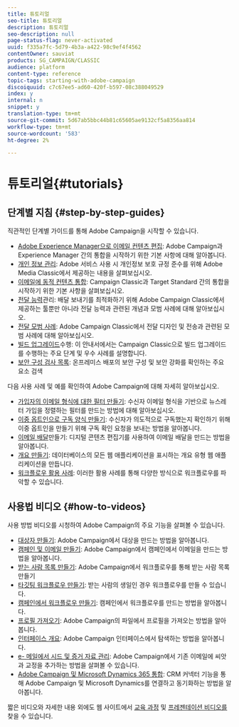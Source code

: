 ```yaml
---
title: 튜토리얼
seo-title: 튜토리얼
description: 튜토리얼
seo-description: null
page-status-flag: never-activated
uuid: f335a7fc-5d79-4b3a-a422-98c9ef4f4562
contentOwner: sauviat
products: SG_CAMPAIGN/CLASSIC
audience: platform
content-type: reference
topic-tags: starting-with-adobe-campaign
discoiquuid: c7c67ee5-ad60-420f-b597-08c388049529
index: y
internal: n
snippet: y
translation-type: tm+mt
source-git-commit: 5d67ab5bbc44b81c65605ae9132cf5a8356aa814
workflow-type: tm+mt
source-wordcount: '583'
ht-degree: 2%

---
```



# 튜토리얼{#tutorials}

## 단계별 지침 {#step-by-step-guides}

직관적인 단계별 가이드를 통해 Adobe Campaign을 시작할 수 있습니다.

* [Adobe Experience Manager으로 이메일 컨텐츠 편집](https://docs.campaign.adobe.com/doc/AC/getting_started/EN/aem.html): Adobe Campaign과 Experience Manager 간의 통합을 시작하기 위한 기본 사항에 대해 알아봅니다.
* [개인 정보 관리](https://helpx.adobe.com/campaign/kb/acc-privacy.html): Adobe 서비스 사용 시 개인정보 보호 규정 준수를 위해 Adobe Media Classic에서 제공하는 내용을 살펴보십시오.
* [이메일에 동적 컨텐츠 통합](https://docs.campaign.adobe.com/doc/AC/getting_started/EN/target.html): Campaign Classic과 Target Standard 간의 통합을 시작하기 위한 기본 사항을 살펴보십시오.
* [전달 능력](https://docs.campaign.adobe.com/doc/AC/getting_started/EN/deliverability.html)관리: 배달 보내기를 최적화하기 위해 Adobe Campaign Classic에서 제공하는 툴뿐만 아니라 전달 능력과 관련된 개념과 모범 사례에 대해 알아보십시오.
* [전달 모범 사례](https://docs.campaign.adobe.com/doc/AC/getting_started/EN/deliveryBestPractices.html): Adobe Campaign Classic에서 전달 디자인 및 전송과 관련된 모범 사례에 대해 알아보십시오.
* [빌드 업그레이드](https://docs.campaign.adobe.com/doc/AC/getting_started/EN/buildUpgrade.html)수행: 이 안내서에서는 Campaign Classic으로 빌드 업그레이드를 수행하는 주요 단계 및 우수 사례를 설명합니다.
* [보안 구성 검사 목록](https://docs.campaign.adobe.com/doc/AC/getting_started/EN/security.html): 온프레미스 배포의 보안 구성 및 보안 강화를 확인하는 주요 요소 검색

다음 사용 사례 및 예를 확인하여 Adobe Campaign에 대해 자세히 알아보십시오.

* [가입자의 이메일 형식에 대한 필터 만들기](../../platform/using/use-case.md#creating-a-filter-on-the-email-format-of-subscribers): 수신자 이메일 형식을 기반으로 뉴스레터 가입을 정렬하는 필터를 만드는 방법에 대해 알아보십시오.
* [이중 옵트인으로 구독 양식 만들기](../../web/using/use-cases--web-forms.md#create-a-subscription--form-with-double-opt-in): 수신자가 의도적으로 구독했는지 확인하기 위해 이중 옵트인을 만들기 위해 구독 확인 요청을 보내는 방법을 알아봅니다.
* [이메일 배달](../../web/using/use-case--creating-an-email-delivery.md)만들기: 디지털 콘텐츠 편집기를 사용하여 이메일 배달을 만드는 방법을 알아봅니다.
* [개요 만들기](../../web/using/use-cases--creating-overviews.md): 데이터베이스의 모든 웹 애플리케이션을 표시하는 개요 유형 웹 애플리케이션을 만듭니다.
* [워크플로우 활용 사례](../../workflow/using/about-workflow-use-cases.md): 이러한 활용 사례를 통해 다양한 방식으로 워크플로우를 파악할 수 있습니다.

## 사용법 비디오 {#how-to-videos}

사용 방법 비디오를 시청하여 Adobe Campaign의 주요 기능을 살펴볼 수 있습니다.

* [대상자 만들기](https://docs.adobe.com/content/help/en/campaign-learn/campaign-classic-tutorials/getting-started/creating-a-list-of-recipients.html): Adobe Campaign에서 대상을 만드는 방법을 알아봅니다.
* [캠페인 및 이메일 만들기](https://docs.adobe.com/content/help/en/campaign-learn/campaign-classic-tutorials/getting-started/creating-a-campaign-and-an-email.html): Adobe Campaign에서 캠페인에서 이메일을 만드는 방법을 알아봅니다.
* [받는 사람 목록 만들기](https://docs.adobe.com/content/help/en/campaign-learn/campaign-classic-tutorials/getting-started/creating-a-list-of-recipients.html): Adobe Campaign에서 워크플로우를 통해 받는 사람 목록 만들기
* [타깃팅 워크플로우 만들기](https://docs.adobe.com/content/help/en/campaign-learn/campaign-classic-tutorials/getting-started/creating-a-targeting-workflow.html): 받는 사람의 생일인 경우 워크플로우를 만들 수 있습니다.
* [캠페인에서 워크플로우 만들기](https://docs.adobe.com/content/help/en/campaign-learn/campaign-classic-tutorials/getting-started/creating-a-workflow.html): 캠페인에서 워크플로우를 만드는 방법을 알아봅니다.
* [프로필 가져오기](https://docs.adobe.com/content/help/en/campaign-learn/campaign-classic-tutorials/getting-started/importing-profiles.html): Adobe Campaign의 파일에서 프로필을 가져오는 방법을 알아봅니다.
* [인터페이스 개요](https://docs.adobe.com/content/help/en/campaign-learn/campaign-classic-tutorials/getting-started/interface-overview.html): Adobe Campaign 인터페이스에서 탐색하는 방법을 알아봅니다.
* [e- 메일에서 시드 및 증거 자료 관리](https://docs.adobe.com/content/help/en/campaign-learn/campaign-classic-tutorials/getting-started/managing-seed-and-proofs.html): Adobe Campaign에서 기존 이메일에 씨앗과 교정을 추가하는 방법을 살펴볼 수 있습니다.
* [Adobe Campaign 및 Microsoft Dynamics 365 통합](https://docs.adobe.com/content/help/en/campaign-learn/campaign-classic-tutorials/integrating/dynamics365-integration.html): CRM 커넥터 기능을 통해 Adobe Campaign 및 Microsoft Dynamics를 연결하고 동기화하는 방법을 알아봅니다.

짧은 비디오와 자세한 내용 외에도 웹 사이트에서 [교육 과정](https://learning.adobe.com/catalog.html) 및 [프레젠테이션 비디오를](https://www.adobe.com/training/video.html) 찾을 수 있습니다.
